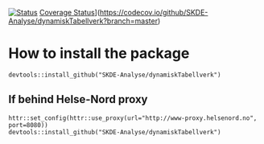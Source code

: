 [![Status](https://travis-ci.org/SKDE-Analyse/dynamiskTabellverk.svg?branch=master)](https://travis-ci.org/SKDE-Analyse/dynamiskTabellverk/builds)
[Coverage Status](https://img.shields.io/codecov/c/github/SKDE-Analyse/dynamiskTabellverk/master.svg)](https://codecov.io/github/SKDE-Analyse/dynamiskTabellverk?branch=master)

# How to install the package

```
devtools::install_github("SKDE-Analyse/dynamiskTabellverk")
```

## If behind Helse-Nord proxy

```
httr::set_config(httr::use_proxy(url="http://www-proxy.helsenord.no", port=8080))
devtools::install_github("SKDE-Analyse/dynamiskTabellverk")
```
